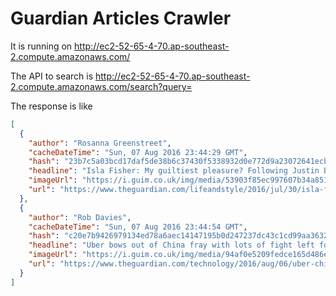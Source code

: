 # Guardian Articles Crawler

It is running on http://ec2-52-65-4-70.ap-southeast-2.compute.amazonaws.com/

The API to search is http://ec2-52-65-4-70.ap-southeast-2.compute.amazonaws.com/search?query=<keywords>

The response is like 

```json
[
  {
    "author": "Rosanna Greenstreet",
    "cacheDateTime": "Sun, 07 Aug 2016 23:44:29 GMT",
    "hash": "23b7c5a03bcd17daf5de38b6c37430f5338932d0e772d9a23072641ecbb4c82c",
    "headline": "Isla Fisher: My guiltiest pleasure? Following Justin Bieber on Instagram",
    "imageUrl": "https://i.guim.co.uk/img/media/53903f85ec997607b34a8513572f12431b07a28b/0_28_1762_1056/master/1762.jpg?w=300&q=55&auto=format&usm=12&fit=max&s=2ec4146bc7c8d18d1c4aad7756f08f5f",
    "url": "https://www.theguardian.com/lifeandstyle/2016/jul/30/isla-fisher-q-and-a-justin-bieber"
  },
  {
    "author": "Rob Davies",
    "cacheDateTime": "Sun, 07 Aug 2016 23:44:54 GMT",
    "hash": "c20e7b9426979134ed78a6aec14147195b0d247237dc43c1cd99aa36328e4750",
    "headline": "Uber bows out of China fray with lots of fight left for dominance elsewhere",
    "imageUrl": "https://i.guim.co.uk/img/media/94af0e5209fedce165d486e944de238dcfa6205b/0_190_3039_1823/master/3039.jpg?w=300&q=55&auto=format&usm=12&fit=max&s=94a2d7cb41d4eab89185c02073ac23a1",
    "url": "https://www.theguardian.com/technology/2016/aug/06/uber-chinese-deal-ride-sharing-india-taxis"
  }
]

```
